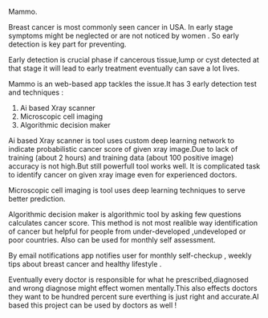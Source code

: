 
Mammo.



Breast cancer is most commonly seen cancer in USA.
In early stage symptoms might be neglected or are not noticed by women .
So early detection is key part for preventing.

Early detection is crucial phase if cancerous tissue,lump or cyst detected at that stage it will lead to early treatment eventually can save a lot lives.

Mammo is an web-based app tackles the issue.It has 3 early detection test and techniques :

1. Ai based Xray scanner
2. Microscopic cell imaging
3. Algorithmic decision maker

Ai based Xray scanner is tool uses custom deep learning network to indicate probabilistic cancer score of given xray image.Due to lack of training (about 2 hours) and training data (about 100 positive image) accuracy is not high.But still powerfull tool works well.
It is complicated task to identify cancer on given xray image even for experienced doctors.


Microscopic cell imaging is tool uses deep learning techniques to serve better prediction.

Algorithmic decision maker is algorithmic tool by asking few questions calculates cancer score.
This method is not most realible way identification of cancer but helpful for people from under-developed ,undeveloped or poor countries. Also can be used for monthly self assessment.


By email notifications app notifies user for monthly self-checkup , weekly tips about breast cancer and healthy lifestyle .


Eventually every doctor is responsible for what he prescribed,diagnosed and wrong diagnose might effect women mentally.This also effects doctors they want to be hundred percent sure everthing is just right and accurate.AI based this project can be used by doctors as well !

